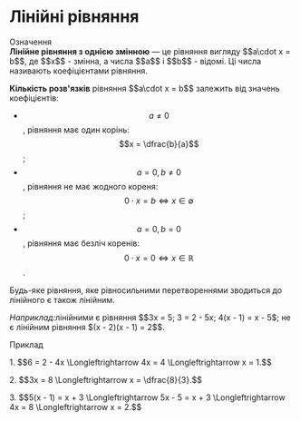 # Лiнiйнi рiвняння

<div class="space">
<div class="eoz-wrap">
<span class="eoz">Означення</span>
<div class="eoz-text">
<b>Лінійне рівняння з однією змінною</b> — це рівняння вигляду $$a\cdot x = b$$, де $$x$$ - змінна, а числа $$a$$ i $$b$$ - відомі. Ці числа називають коефіцієнтами рівняння.
</div>
</div>
</div>

<p><b>Кількість розв'язків</b> рівняння $$a\cdot x = b$$ залежить від значень коефіцієнтів:</p>

* $$a \neq 0$$, рівняння має один корінь: $$x = \dfrac{b}{a}$$;
* $$a = 0, b \neq 0$$, рівняння не має жодного кореня: $$0\cdot x = b \Longleftrightarrow x \in \emptyset$$;
* $$a = 0, b = 0$$, рівняння має безліч коренів: $$0\cdot x = 0 \Longleftrightarrow x \in \mathbb{R}$$.

<p>Будь-яке рівняння, яке рівносильними перетвореннями зводиться до лінійного є також лінійним.</p>

<p><i>Наприклад:</i>лінійними є рівняння $$3x = 5; 3 = 2 - 5x; 4(x - 1) = x - 5$; не є лінійним рівняння $(x - 2)(x - 1) = 2$$.</p>

<div class="space">
<div class="task-wrap">
<span class="task">Приклад</span>
<div class="task-text">
<p>1. $$6 = 2 - 4x \Longleftrightarrow 4x = 4 \Longleftrightarrow x = 1.$$</p>
<p>2. $$3x = 8 \Longleftrightarrow x = \dfrac{8}{3}.$$</p>
<p>3. $$5(x - 1) = x + 3 \Longleftrightarrow 5x - 5 = x + 3 \Longleftrightarrow 4x = 8 \Longleftrightarrow x = 2.$$</p>
</div>
</div>
</div>

